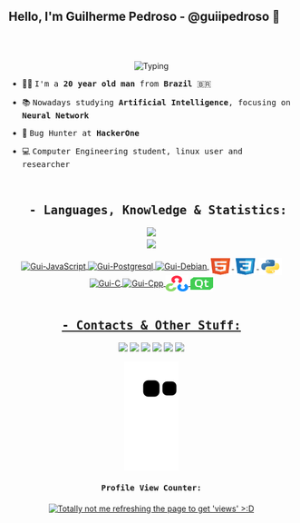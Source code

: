 ##   Hello, I'm Guilherme Pedroso - @guiipedroso 👋
<br>
<br>
<p align="center">
  <img src="https://readme-typing-svg.herokuapp.com/?size=25&duration=4200&color=1BC53B&height=50&lines=echo+%22Ol%C3%A1%2C+mundo!%22&center=true" alt="Typing" />
</p>

- 👨‍💻 <samp>I'm a **20 year old man** from **Brazil** 🇧🇷</samp>

- 📚 <samp> Nowadays studying **Artificial Intelligence**, focusing on **Neural Network**</samp>

- 🔎 <samp>Bug Hunter at **HackerOne**</samp>
 
- 💻 <samp>Computer Engineering student, linux user and researcher</samp>

  <br>

  <h2 align="center"><samp>- Languages, Knowledge & Statistics:</samp></h2> 

<div align="center">
  <a href="https://github.com/guiipedroso">
  <img height="215em" src="https://github-readme-stats.vercel.app/api?username=guiipedroso&show_icons=true&theme=chartreuse-dark&include_all_commits=true&count_private=true"/>
    <br>
  <img align="center" height="215em" src="https://github-readme-stats.vercel.app/api/top-langs/?username=guiipedroso&layout=compact&langs_count=7&theme=chartreuse-dark"/>
</div>
 
  <div align="center" style="display: inline_block"><br> 
    
  <img align="center" alt="Gui-JavaScript" height="30" width="40" src="https://cdn.jsdelivr.net/gh/devicons/devicon/icons/javascript/javascript-original.svg">
  <img align="center" alt="Gui-Postgresql" height="30" width="40" src="https://cdn.jsdelivr.net/gh/devicons/devicon/icons/postgresql/postgresql-original.svg">

  <img align="center" alt="Gui-Debian" height="30" width="40" src="https://cdn.jsdelivr.net/gh/devicons/devicon/icons/debian/debian-original.svg">
 
  <img align="center" alt="Gui-HTML" height="30" width="40" src="https://raw.githubusercontent.com/devicons/devicon/master/icons/html5/html5-original.svg">
  <img align="center" alt="Guii-CSS" height="30" width="40" src="https://raw.githubusercontent.com/devicons/devicon/master/icons/css3/css3-original.svg">
  <img align="center" alt="Gui-Python" height="30" width="40" src="https://raw.githubusercontent.com/devicons/devicon/master/icons/python/python-original.svg">
  <img align="center" alt="Gui-C" height="30" width="40" src="https://cdn.jsdelivr.net/gh/devicons/devicon/icons/c/c-original.svg">
  <img align="center" alt="Gui-Cpp" height="30" width="40" src="https://cdn.jsdelivr.net/gh/devicons/devicon/icons/cplusplus/cplusplus-original.svg">
  <img align="center" alt="Gui-Cpp" height="30" width="40" src="https://github.com/devicons/devicon/blob/v2.15.1/icons/opencv/opencv-original.svg">
  <img align="center" alt="Gui-Cpp" height="30" width="40" src="https://github.com/devicons/devicon/blob/v2.15.1/icons/qt/qt-original.svg">
</div>

</div>

<br>

<h2 align="center"><samp>- Contacts & Other Stuff:</samp></h2>

<div align="center"> 
  <a href="https://www.youtube.com/channel/UCNnwofpzHbIsZpgqB3r-KCA" target="_blank"><img src="https://img.shields.io/badge/YouTube-FF0000?style=for-the-badge&logo=youtube&logoColor=white" target="_blank"></a>
  <a href="https://instagram.com/guihh_pedroso" target="_blank"><img src="https://img.shields.io/badge/-Instagram-%23E4405F?style=for-the-badge&logo=instagram&logoColor=white" target="_blank"></a>
 	<a href="https://www.twitch.tv/guiiipedroso" target="_blank"><img src="https://img.shields.io/badge/Twitch-9146FF?style=for-the-badge&logo=twitch&logoColor=white" target="_blank"></a>
 <a href="guiipedroso#3787" target="_blank"><img src="https://img.shields.io/badge/Discord-7289DA?style=for-the-badge&logo=discord&logoColor=white" target="_blank"></a> 
  <a href = "mailto:guilhermepedrosogg@gmail.com"><img src="https://img.shields.io/badge/-Gmail-%23333?style=for-the-badge&logo=gmail&logoColor=white" target="_blank"></a>
  <a href="https://www.linkedin.com/in/gui-pedroso/" target="_blank"><img src="https://img.shields.io/badge/-LinkedIn-%230077B5?style=for-the-badge&logo=linkedin&logoColor=white" target="_blank"></a> 
 
  ![Snake animation](https://github.com/guiipedroso/guiipedroso/blob/output/github-contribution-grid-snake.svg)
 
 <!-- Profile View Counter -->

<!--
Fazendo request em loop no BASH pro contador hehehe >:D
for i in {1..1337}; do curl -sk "https://profile-counter.glitch.me/guiipedroso/count.svg"; done
-->

<h4 align="center"><samp>Profile View Counter:</samp></h4>

<p align="center">
  <a href="http://www.pudim.com.br/">
    <img align="center" src="https://profile-counter.glitch.me/guiipedroso/count.svg" title="Totally not me refreshing the page to get 'views' >:D"/>
  </a>
</p>

</div>
